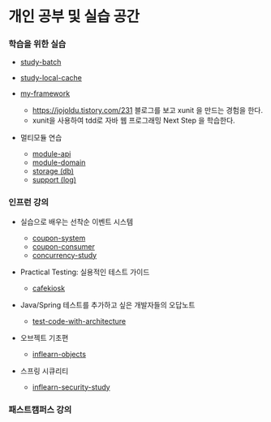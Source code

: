 # 개인 공부 및 실습 공간

### 학습을 위한 실습
- <a href='https://github.com/zzangoobrother/study-project/tree/master/study-batch' target='_blank' >study-batch</a>
- <a href='https://github.com/zzangoobrother/study-project/tree/master/study-local-cache' target='_blank' >study-local-cache</a>
- <a href='https://github.com/zzangoobrother/study-project/tree/master/my-framework' target='_blank' >my-framework</a>
  - https://jojoldu.tistory.com/231 블로그를 보고 xunit 을 만드는 경험을 한다.
  - xunit을 사용하여 tdd로 자바 웹 프로그래밍 Next Step 을 학습한다.
    
- 멀티모듈 연습
  - <a href='https://github.com/zzangoobrother/study-project/tree/master/module-api' target='_blank' >module-api</a>
  - <a href='https://github.com/zzangoobrother/study-project/tree/master/module-domain' target='_blank' >module-domain</a>
  - <a href='https://github.com/zzangoobrother/study-project/tree/master/storage' target='_blank' >storage (db)</a>
  - <a href='https://github.com/zzangoobrother/study-project/tree/master/support' target='_blank' >support (log)</a>

### 인프런 강의
- 실습으로 배우는 선착순 이벤트 시스템
  - <a href='https://github.com/zzangoobrother/study-project/tree/master/coupon-system' target='_blank' >coupon-system</a>
  - <a href='https://github.com/zzangoobrother/study-project/tree/master/coupon-consumer' target='_blank' >coupon-consumer</a>
  - <a href='https://github.com/zzangoobrother/study-project/tree/master/concurrency-study' target='_blank' >concurrency-study</a>
 
- Practical Testing: 실용적인 테스트 가이드
  - <a href='https://github.com/zzangoobrother/study-project/tree/master/cafekiosk' target='_blank' >cafekiosk</a>
 
- Java/Spring 테스트를 추가하고 싶은 개발자들의 오답노트
  - <a href='https://github.com/zzangoobrother/study-project/tree/master/test-code-with-architecture' target='_blank' >test-code-with-architecture</a>

- 오브젝트 기초편
  - <a href='https://github.com/zzangoobrother/study-project/tree/master/inflearn-objects' target='_blank' >inflearn-objects</a>

- 스프링 시큐리티
  - <a href='https://github.com/zzangoobrother/study-project/tree/master/inflearn-security-study' target='_blank' >inflearn-security-study</a>

### 패스트캠퍼스 강의

